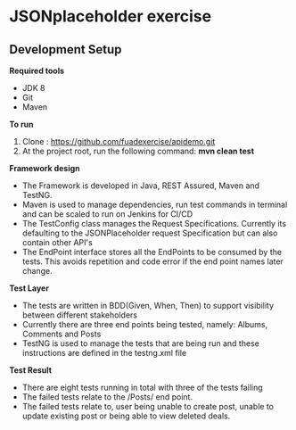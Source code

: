 #  JSONplaceholder exercise

## Development Setup

**Required tools**

* JDK 8
* Git
* Maven 

**To run**

1. Clone : https://github.com/fuadexercise/apidemo.git
2. At the project root, run the following command:  **mvn clean test**

**Framework design**

* The Framework is developed in Java, REST Assured, Maven and TestNG.
* Maven is used to manage dependencies, run test commands in terminal and can be scaled to run on Jenkins for CI/CD
* The TestConfig class manages the Request Specifications. Currently its defaulting to the JSONPlaceholder request Specification but can also contain other API's
* The EndPoint interface stores all the EndPoints to be consumed by the tests. This avoids repetition
and code error if the end point names later change.

**Test Layer**
* The tests are written in BDD(Given, When, Then) to support visibility between different stakeholders
* Currently there are three end points being tested, namely: Albums, Comments and Posts
* TestNG is used to manage the tests that are being run and these instructions are defined in the testng.xml file

**Test Result**

* There are eight tests running in total with three of the tests failing
* The failed tests relate to the /Posts/ end point. 
* The failed tests relate to, user being unable to create post, unable to update existing post or being able to view deleted deals.

